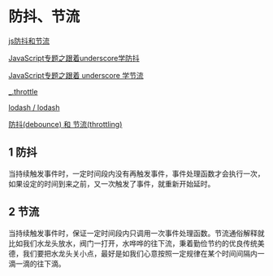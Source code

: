 # 防抖、节流

[js防抖和节流](https://www.cnblogs.com/momo798/p/9177767.html)

[JavaScript专题之跟着underscore学防抖](https://github.com/mqyqingfeng/Blog/issues/22)

[JavaScript专题之跟着 underscore 学节流](https://github.com/mqyqingfeng/Blog/issues/26)

[_.throttle](https://www.lodashjs.com/docs/lodash.throttle)

[lodash / lodash](https://github.com/lodash/lodash/blob/master/debounce.js)

[防抖(debounce) 和 节流(throttling)](https://blog.csdn.net/hupian1989/article/details/80920324)

## 1 防抖

当持续触发事件时，一定时间段内没有再触发事件，事件处理函数才会执行一次，如果设定的时间到来之前，又一次触发了事件，就重新开始延时。

## 2 节流

当持续触发事件时，保证一定时间段内只调用一次事件处理函数。节流通俗解释就比如我们水龙头放水，阀门一打开，水哗哗的往下流，秉着勤俭节约的优良传统美德，我们要把水龙头关小点，最好是如我们心意按照一定规律在某个时间间隔内一滴一滴的往下滴。